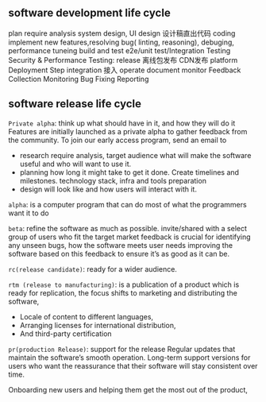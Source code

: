 ## software development life cycle

plan
require analysis
system design, UI design  设计稿直出代码
coding implement new features,resolving bug( linting, reasoning), debuging, performance tuneing
build and test
e2e/unit test/Integration Testing
Security & Performance Testing:
release 离线包发布 CDN发布 platform
Deployment Step
integration 接入
operate document
monitor
Feedback Collection
Monitoring
Bug Fixing
Reporting



## software release life cycle



`Private alpha`:
think up what should have in it, and  how they will do it
Features are initially launched as a private alpha to gather feedback from the community. To join our early access program, send an email to

- research
  require analysis, target audience what will make the software useful and who will want to use it.
- planning
  how long it might take to get it done. Create timelines and milestones.
  technology stack, infra and tools preparation
- design  will look like and how users will interact with it.

`alpha`: is a computer program that can do most of what the programmers want it to do

`beta`: refine the software as much as possible.
invite/shared with a select group of users who fit the target market
feedback is crucial for identifying any unseen bugs, how the software meets user needs
improving the software based on this feedback to ensure it’s as good as it can be.

`rc(release candidate)`: ready for a wider audience.

`rtm (release to manufacturing)`: is a publication of a product which is ready for replication, the focus shifts to marketing and distributing the software,

- Locale of content to different languages,
- Arranging licenses for international distribution,
- And third-party certification

`pr(production Release)`:  support for the release
Regular updates that maintain the software’s smooth operation.
Long-term support versions for users who want the reassurance that their software will stay consistent over time.


Onboarding new users and helping them get the most out of the product,
